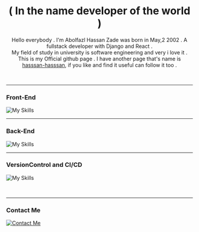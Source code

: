 <div align='center'>
<h1>( In the name developer of the world )</h1>

Hello everybody . I'm Abolfazl Hassan Zade was born in May,2 2002 .  A fullstack developer with Django and React .<br> My field of study in university is software engineering and very i love it .<br> This is my Official github page . I have another page that's name is <a href="http://github.com/hasssan-hasssan">hasssan-hasssan</a>, if you like and find it useful can follow it too . <br>
</div>
<br>

------------------------------------

### Front-End
![My Skills](https://skillicons.dev/icons?i=html,css,bootstrap,tailwind,react,redux) 

---

### Back-End
![My Skills](https://skillicons.dev/icons?i=django)

---

### VersionControl and CI/CD
![My Skills](https://skillicons.dev/icons?i=git,github)

<br>

---

### Contact Me
[![Contact Me](https://github.com/gauravghongde/social-icons/blob/master/SVG/Color/Telegram.svg)](https://t.me/abolfazl_hassan_zade)


